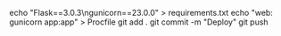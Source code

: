 echo "Flask==3.0.3\ngunicorn==23.0.0" > requirements.txt
echo "web: gunicorn app:app" > Procfile
git add .
git commit -m "Deploy"
git push
